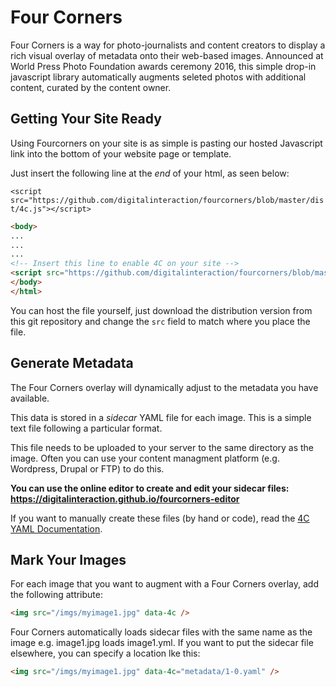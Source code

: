 # Four Corners

Four Corners is a way for photo-journalists and content creators to display a rich visual overlay of metadata onto their web-based images. Announced at World Press Photo Foundation awards ceremony 2016, this simple drop-in javascript library automatically augments seleted photos with additional content, curated by the content owner.


## Getting Your Site Ready

Using Fourcorners on your site is as simple is pasting our hosted Javascript link into the bottom of your website page or template.

Just insert the following line at the *end* of your html, as seen below:

`<script src="https://github.com/digitalinteraction/fourcorners/blob/master/dist/4c.js"></script>`

```html
<body>
...
...
...
<!-- Insert this line to enable 4C on your site -->
<script src="https://github.com/digitalinteraction/fourcorners/blob/master/dist/4c.js"></script>
</body>
</html>
```

You can host the file yourself, just download the distribution version from this git repository and change the `src` field to match where you place the file.

## Generate Metadata

The Four Corners overlay will dynamically adjust to the metadata you have available. 

This data is stored in a *sidecar* YAML file for each image. This is a simple text file following a particular format.

This file needs to be uploaded to your server to the same directory as the image. Often you can use your content managment platform (e.g. Wordpress, Drupal or FTP) to do this.

**You can use the online editor to create and edit your sidecar files:
https://digitalinteraction.github.io/fourcorners-editor**

If you want to manually create these files (by hand or code), read the [4C YAML Documentation](4cyaml.md).

## Mark Your Images

For each image that you want to augment with a Four Corners overlay, add the following attribute:

```html
<img src="/imgs/myimage1.jpg" data-4c />
```

Four Corners automatically loads sidecar files with the same name as the image e.g. image1.jpg loads image1.yml. If you want to put the sidecar file elsewhere, you can specify a location lke this:

```html
<img src="/imgs/myimage1.jpg" data-4c="metadata/1-0.yaml" />
```
